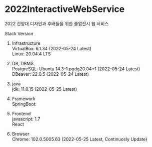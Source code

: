 # 2022InteractiveWebService

2022 건양대 디자인과 후배들을 위한 졸업전시 웹 서비스

Stack Version

1. Infrastructure  
   VirtualBox: 6.1.34 (2022-05-24 Latest)  
   Linux: 20.04.4 LTS

2. DB, DBMS  
   PostgreSQL: Ubuntu 14.3-1.pgdg20.04+1 (2022-05-24 Latest)  
   DBeaver: 22.0.5 (2022-05-24 Latest)

3. java  
   jdk: 11.0.15 (2022-05-25 Latest)

4. Framework  
   SpringBoot:

5. Frontend  
   javascript: 1.7  
   React

6. Browser  
   Chrome: 102.0.5005.63 (2022-05-25 Latest, Continuosly Update)
